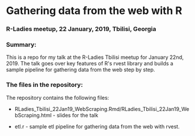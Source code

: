 # Gathering data from the web with R
### R-Ladies meetup, 22 January, 2019, Tbilisi, Georgia 

### Summary:
This is a repo for my talk at the R-Ladies Tbilisi meetup for January 22nd, 2019. The talk goes over key features of R's rvest library and builds a sample pipeline for gathering data from the web step by step. 

### The files in the repository:
The repository contains the following files:

* RLadies_Tbilisi_22Jan19_WebScraping.Rmd/RLadies_Tbilisi_22Jan19_WebScraping.html - slides for the talk

* etl.r - sample etl pipeline for gathering data from the web with rvest. 

